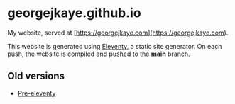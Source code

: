 # georgejkaye.github.io

My website, served at [https://georgejkaye.com](https://georgejkaye.com).

This website is generated using [Eleventy](https://www.11ty.dev/), a static site generator.
On each push, the website is compiled and pushed to the **main** branch.

## Old versions

* [Pre-eleventy](https://github.com/georgejkaye/georgejkaye.github.io/tree/legacy)
